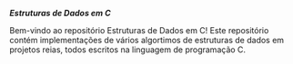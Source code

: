 ***Estruturas de Dados em C***

Bem-vindo ao repositório Estruturas de Dados em C!
Este repositório contém implementações de vários algortimos de estruturas de dados em projetos reias, todos escritos na linguagem de programação C.
